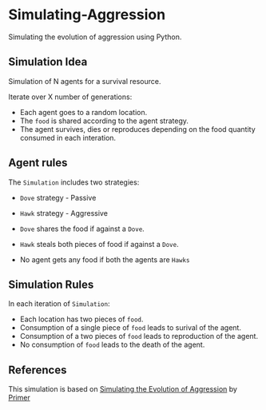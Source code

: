 # Simulating-Aggression
Simulating the evolution of aggression using Python.

## Simulation Idea
Simulation of N agents for a survival resource.

Iterate over X number of generations:
  - Each agent goes to a random location.
  - The `food` is shared according to the agent strategy.
  - The agent survives, dies or reproduces depending on the food quantity consumed in each interation.

## Agent rules
The `Simulation` includes two strategies:
  - `Dove` strategy - Passive
  - `Hawk` strategy - Aggressive


- `Dove` shares the food if against a `Dove`.
- `Hawk` steals both pieces of food if against a `Dove`.
- No agent gets any food if both the agents are `Hawks`

## Simulation Rules
In each iteration of `Simulation`:
  - Each location has two pieces of `food`.
  - Consumption of a single piece of `food` leads to surival of the agent.
  - Consumption of a two pieces of `food` leads to reproduction of the agent.
  - No consumption of `food` leads to the death of the agent.

## References
This simulation is based on [Simulating the Evolution of Aggression](https://www.youtube.com/watch?v=YNMkADpvO4w&ab_channel=Primer) by [Primer](https://www.youtube.com/channel/UCKzJFdi57J53Vr_BkTfN3uQ)
